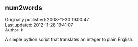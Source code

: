 ## num2words  
Originally published: 2008-11-30 19:00:47  
Last updated: 2012-11-28 19:41:07  
Author: k   
  
A simple python script that translates an integer to plain English.